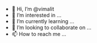 - 👋 Hi, I’m @vimalit
- 👀 I’m interested in ...
- 🌱 I’m currently learning ...
- 💞️ I’m looking to collaborate on ...
- 📫 How to reach me ...

<!---
vimalit/vimalit is a ✨ special ✨ repository because its `README.md` (this file) appears on your GitHub profile.
You can click the Preview link to take a look at your changes.
--->
